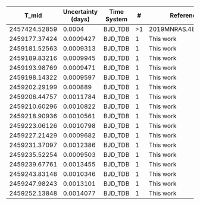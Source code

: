 |T_mid        |Uncertainty (days)|Time System|#  |Reference                             |
|-------------|------------------|-----------|---|--------------------------------------|
|2457424.52859|0.0004            |BJD_TDB    |>1 |2019MNRAS.482.1379H                   |
|2459177.37424|0.0009427         |BJD_TDB    |1  |This work                             |
|2459181.52563|0.0009313         |BJD_TDB    |1  |This work                             |
|2459189.83216|0.0009945         |BJD_TDB    |1  |This work                             |
|2459193.98769|0.0009471         |BJD_TDB    |1  |This work                             |
|2459198.14322|0.0009597         |BJD_TDB    |1  |This work                             |
|2459202.29199|0.000889          |BJD_TDB    |1  |This work                             |
|2459206.44757|0.0011784         |BJD_TDB    |1  |This work                             |
|2459210.60296|0.0010822         |BJD_TDB    |1  |This work                             |
|2459218.90936|0.0010561         |BJD_TDB    |1  |This work                             |
|2459223.06126|0.0010798         |BJD_TDB    |1  |This work                             |
|2459227.21429|0.0009682         |BJD_TDB    |1  |This work                             |
|2459231.37097|0.0012386         |BJD_TDB    |1  |This work                             |
|2459235.52254|0.0009503         |BJD_TDB    |1  |This work                             |
|2459239.67761|0.0013455         |BJD_TDB    |1  |This work                             |
|2459243.83148|0.0010346         |BJD_TDB    |1  |This work                             |
|2459247.98243|0.0013101         |BJD_TDB    |1  |This work                             |
|2459252.13848|0.0014077         |BJD_TDB    |1  |This work                             |
